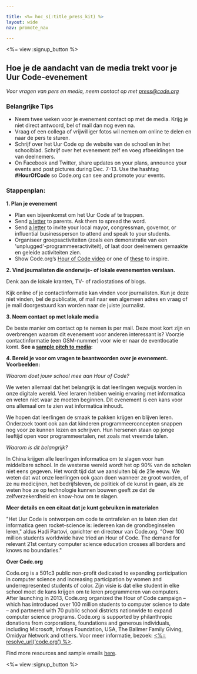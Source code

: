 ```yaml
---

title: <%= hoc_s(:title_press_kit) %>
layout: wide
nav: promote_nav

---
```


<%= view :signup_button %>

## Hoe je de aandacht van de media trekt voor je Uur Code-evenement

*Voor vragen van pers en media, neem contact op met <press@code.org>*

### Belangrijke Tips

  * Neem twee weken voor je evenement contact op met de media. Krijg je niet direct antwoord, bel of mail dan nog even na.
  * Vraag of een collega of vrijwilliger fotos wil nemen om online te delen en naar de pers te sturen.
  * Schrijf over het Uur Code op de website van de school en in het schoolblad. Schrijf over het evenement zelf en voeg afbeeldingen toe van deelnemers.
  * On Facebook and Twitter, share updates on your plans, announce your events and post pictures during Dec. 7-13. Use the hashtag **#HourOfCode** so Code.org can see and promote your events.

### Stappenplan:

**1. Plan je evenement**

  * Plan een bijeenkomst om het Uur Code af te trappen.
  * Send [a letter](<%= resolve_url('/promote#sample-emails') %>) to parents. Ask them to spread the word.
  * Send [a letter](<%= resolve_url('/promote#sample-emails') %>) to invite your local mayor, congressman, governor, or influential businessperson to attend and speak to your students.
  * Organiseer groepsactiviteiten (zoals een demonstratie van een 'unplugged'-programmeeractiviteit), of laat door deelnemers gemaakte en geleide activiteiten zien.
  * Show Code.org’s [Hour of Code video](<%= resolve_url('/') %>) or one of [these](<%= resolve_url('/promote#videos') %>) to inspire.

**2. Vind journalisten die onderwijs- of lokale evenementen verslaan.**

Denk aan de lokale kranten, TV- of radiostations of blogs.

Kijk online of je contactinformatie kan vinden voor journalisten. Kun je deze niet vinden, bel de publicatie, of mail naar een algemeen adres en vraag of je mail doorgestuurd kan worden naar de juiste journalist.

**3. Neem contact op met lokale media**

De beste manier om contact op te nemen is per mail. Deze moet kort zijn en overbrengen waarom dit evenement voor anderen interessant is? Voorzie contactinformatie (een GSM-nummer) voor wie er naar de eventlocatie komt. **See a [sample pitch to media](<%= resolve_url('/promote#sample-emails') %>):**

**4. Bereid je voor om vragen te beantwoorden over je evenement. Voorbeelden:**

*Waarom doet jouw school mee aan Hour of Code?*

We weten allemaal dat het belangrijk is dat leerlingen wegwijs worden in onze digitale wereld. Veel leraren hebben weinig ervaring met informatica en weten niet waar ze moeten beginnen. Dit evenement is een kans voor ons allemaal om te zien wat informatica inhoudt.

We hopen dat leerlingen de smaak te pakken krijgen en blijven leren. Onderzoek toont ook aan dat kinderen programmeerconcepten snappen nog voor ze kunnen lezen en schrijven. Hun hersenen staan op jonge leeftijd open voor programmeertalen, net zoals met vreemde talen.

*Waarom is dit belangrijk?*

In China krijgen alle leerlingen informatica om te slagen voor hun middelbare school. In de westerse wereld wordt het op 90% van de scholen niet eens gegeven. Het wordt tijd dat we aansluiten bij de 21e eeuw. We weten dat wat onze leerlingen ook gaan doen wanneer ze groot worden, of ze nu medicijnen, het bedrijfsleven, de politiek of de kunst in gaan, als ze weten hoe ze op technologie kunnen bouwen geeft ze dat de zelfverzekerdheid en know-how om te slagen.

**Meer details en een citaat dat je kunt gebruiken in materialen**

"Het Uur Code is ontworpen om code te ontrafelen en te laten zien dat informatica geen rocket-science is: iedereen kan de grondbeginselen leren," aldus Hadi Partovi, oprichter en directeur van Code.org. "Over 100 million students worldwide have tried an Hour of Code. The demand for relevant 21st century computer science education crosses all borders and knows no boundaries."

**Over Code.org**

Code.org is a 501c3 public non-profit dedicated to expanding participation in computer science and increasing participation by women and underrepresented students of color. Zijn visie is dat elke student in elke school moet de kans krijgen om te leren programmeren van computers. After launching in 2013, Code.org organized the Hour of Code campaign – which has introduced over 100 million students to computer science to date – and partnered with 70 public school districts nationwide to expand computer science programs. Code.org is supported by philanthropic donations from corporations, foundations and generous individuals, including Microsoft, Infosys Foundation, USA, The Ballmer Family Giving, Omidyar Network and others. Voor meer informatie, bezoek: [<%= resolve_url('code.org') %>](<%= resolve_url('https://code.org') %>).

  
Find more resources and sample emails [here](<%= resolve_url('/promote') %>).

<%= view :signup_button %>